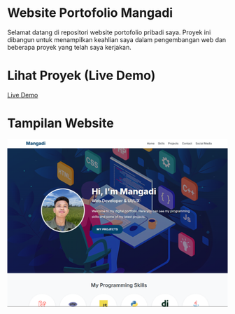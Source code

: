 #   Website Portofolio Mangadi
Selamat datang di repositori website portofolio pribadi saya. Proyek ini dibangun untuk menampilkan keahlian saya dalam pengembangan web dan beberapa proyek yang telah saya kerjakan.

#   Lihat Proyek (Live Demo)
[Live Demo](https://mangadi-167.github.io/Website-Portfolio/)

#   Tampilan Website
![Screenshot Halaman Website](/images/profile/thumbnail.png)